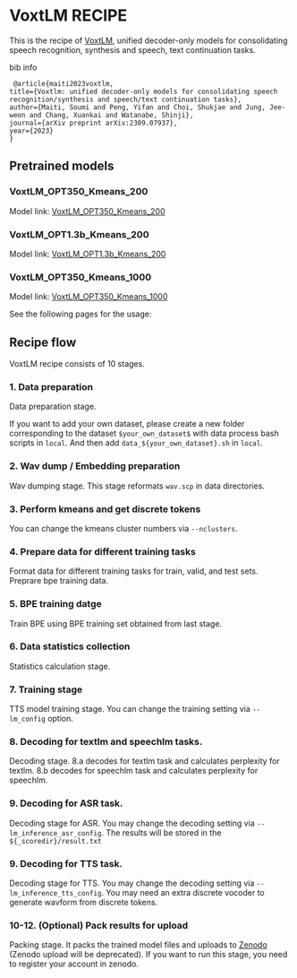 # VoxtLM RECIPE

This is the recipe of [VoxtLM](https://arxiv.org/pdf/2309.07937.pdf), unified decoder-only models for consolidating speech recognition, synthesis and speech, text continuation tasks.

   <summary>bib info</summary>

   ```
    @article{maiti2023voxtlm,
  title={Voxtlm: unified decoder-only models for consolidating speech recognition/synthesis and speech/text continuation tasks},
  author={Maiti, Soumi and Peng, Yifan and Choi, Shukjae and Jung, Jee-weon and Chang, Xuankai and Watanabe, Shinji},
  journal={arXiv preprint arXiv:2309.07937},
  year={2023}
}
   ```
   </details>


## Pretrained models
### VoxtLM_OPT350_Kmeans_200
Model link: [VoxtLM_OPT350_Kmeans_200](https://huggingface.co/soumi-maiti/voxtlm_k200/tree/main/exp/opt_350)

### VoxtLM_OPT1.3b_Kmeans_200
Model link: [VoxtLM_OPT1.3b_Kmeans_200](https://huggingface.co/soumi-maiti/voxtlm_k200/tree/main/exp/opt_1.3b)

### VoxtLM_OPT350_Kmeans_1000
Model link: [VoxtLM_OPT350_Kmeans_1000](https://huggingface.co/soumi-maiti/voxtlm-k1000)



See the following pages for the usage:



## Recipe flow

VoxtLM recipe consists of 10 stages.

### 1. Data preparation

Data preparation stage.

If you want to add your own dataset, please create a new folder corresponding to the dataset `$your_own_dataset$` with data process bash scripts in `local`. And then add `data_${your_own_dataset}.sh` in `local`.


### 2. Wav dump / Embedding preparation

Wav dumping stage.
This stage reformats `wav.scp` in data directories.

### 3. Perform kmeans and get discrete tokens

You can change the kmeans cluster numbers via `--nclusters`.

### 4. Prepare data for different training tasks

Format data for different training tasks for train, valid, and test sets.
Preprare bpe training data.

### 5. BPE training datge

Train BPE using BPE training set obtained from last stage.

### 6. Data statistics collection

Statistics calculation stage.

### 7. Training stage

TTS model training stage.
You can change the training setting via `--lm_config` option.

### 8. Decoding for textlm and speechlm tasks.

Decoding stage.
8.a decodes for textlm task and calculates perplexity for textlm.
8.b decodes for speechlm task and calculates perplexity for speechlm.

### 9. Decoding for ASR task.

Decoding stage for ASR.
You may change the decoding setting via `--lm_inference_asr_config`. The results will be stored in the `${_scoredir}/result.txt`

### 9. Decoding for TTS task.

Decoding stage for TTS.
You may change the decoding setting via `--lm_inference_tts_config`. You may need an extra discrete vocoder to generate wavform from discrete tokens.


### 10-12. (Optional) Pack results for upload

Packing stage.
It packs the trained model files and uploads to [Zenodo](https://zenodo.org/) (Zenodo upload will be deprecated).
If you want to run this stage, you need to register your account in zenodo.

